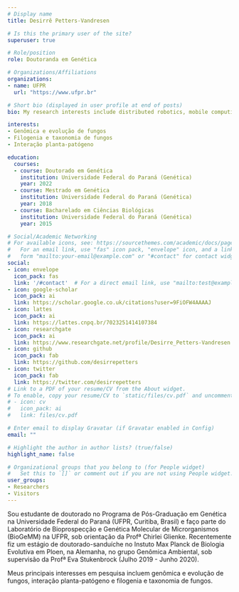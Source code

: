 ```yaml
---
# Display name
title: Desirrê Petters-Vandresen

# Is this the primary user of the site?
superuser: true

# Role/position
role: Doutoranda em Genética

# Organizations/Affiliations
organizations:
- name: UFPR
  url: "https://www.ufpr.br"

# Short bio (displayed in user profile at end of posts)
bio: My research interests include distributed robotics, mobile computing and programmable matter.

interests:
- Genômica e evolução de fungos
- Filogenia e taxonomia de fungos
- Interação planta-patógeno

education:
  courses:
  - course: Doutorado em Genética
    institution: Universidade Federal do Paraná (Genética)
    year: 2022
  - course: Mestrado em Genética
    institution: Universidade Federal do Paraná (Genética)
    year: 2018
  - course: Bacharelado em Ciências Biológicas
    institution: Universidade Federal do Paraná (Genética)
    year: 2015

# Social/Academic Networking
# For available icons, see: https://sourcethemes.com/academic/docs/page-builder/#icons
#   For an email link, use "fas" icon pack, "envelope" icon, and a link in the
#   form "mailto:your-email@example.com" or "#contact" for contact widget.
social:
- icon: envelope
  icon_pack: fas
  link: '/#contact'  # For a direct email link, use "mailto:test@example.org".
- icon: google-scholar
  icon_pack: ai
  link: https://scholar.google.co.uk/citations?user=9FiOFW4AAAAJ
- icon: lattes
  icon_pack: ai
  link: https://lattes.cnpq.br/7023251414107384
- icon: researchgate
  icon_pack: ai
  link: https://www.researchgate.net/profile/Desirre_Petters-Vandresen
- icon: github
  icon_pack: fab
  link: https://github.com/desirrepetters
- icon: twitter
  icon_pack: fab
  link: https://twitter.com/desirrepetters
# Link to a PDF of your resume/CV from the About widget.
# To enable, copy your resume/CV to `static/files/cv.pdf` and uncomment the lines below.
# - icon: cv
#   icon_pack: ai
#   link: files/cv.pdf

# Enter email to display Gravatar (if Gravatar enabled in Config)
email: ""

# Highlight the author in author lists? (true/false)
highlight_name: false

# Organizational groups that you belong to (for People widget)
#   Set this to `[]` or comment out if you are not using People widget.
user_groups:
- Researchers
- Visitors
---
```


Sou estudante de doutorado no Programa de Pós-Graduação em Genética na Universidade Federal do Paraná (UFPR, Curitiba, Brasil) e faço parte do Laboratório de Bioprospecção e Genética Molecular de Microrganismos (BioGeMM) na UFPR, sob orientação da Profª Chirlei Glienke. Recentemente fiz um estágio de doutorado-sanduíche no Instuto Max Planck de Biologia Evolutiva em Ploen, na Alemanha, no grupo Genômica Ambiental, sob supervisão da Profª Eva Stukenbrock (Julho 2019 - Junho 2020).

Meus principais interesses em pesquisa incluem genômica e evolução de fungos, interação planta-patógeno e filogenia e taxonomia de fungos. 
